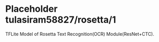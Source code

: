 # Placeholder tulasiram58827/rosetta/1
TFLite Model of Rosetta Text Recognition(OCR) Module(ResNet+CTC).

<!-- dataset: multiple -->
<!-- module-type: image-text-recognition -->
<!-- task: image-text-recognition -->
<!-- network-architecture: other -->
<!-- fine-tunable: false -->
<!-- license: Apache-2.0 -->
